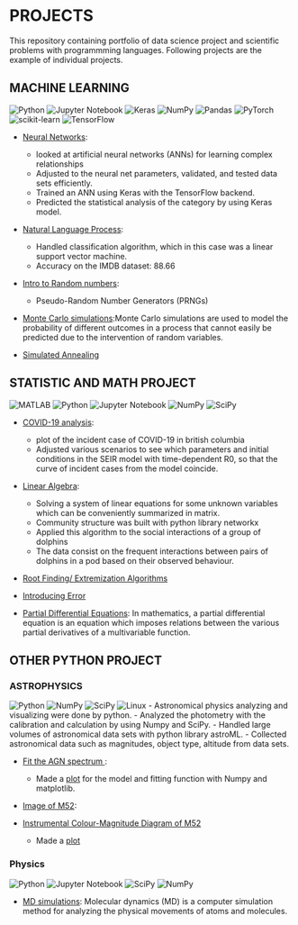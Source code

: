 # PROJECTS

This repository containing portfolio of data science project and scientific problems with programmming languages. 
Following projects are the example of individual projects. 


## MACHINE LEARNING
![Python](https://img.shields.io/badge/python-3670A0?style=for-the-badge&logo=python&logoColor=ffdd54) 	![Jupyter Notebook](https://img.shields.io/badge/jupyter-%23FA0F00.svg?style=for-the-badge&logo=jupyter&logoColor=white) 	![Keras](https://img.shields.io/badge/Keras-%23D00000.svg?style=for-the-badge&logo=Keras&logoColor=white) 	![NumPy](https://img.shields.io/badge/numpy-%23013243.svg?style=for-the-badge&logo=numpy&logoColor=white) 	![Pandas](https://img.shields.io/badge/pandas-%23150458.svg?style=for-the-badge&logo=pandas&logoColor=white) 	![PyTorch](https://img.shields.io/badge/PyTorch-%23EE4C2C.svg?style=for-the-badge&logo=PyTorch&logoColor=white) 	![scikit-learn](https://img.shields.io/badge/scikit--learn-%23F7931E.svg?style=for-the-badge&logo=scikit-learn&logoColor=white) 	![TensorFlow](https://img.shields.io/badge/TensorFlow-%23FF6F00.svg?style=for-the-badge&logo=TensorFlow&logoColor=white)

* [Neural Networks](https://github.com/kyugseo/Programming/blob/a6df69aff317c2c9edf8ed2ddcb530f7a247cd70/Python/Computational%20Physics/Week9_Michelle%20Moon.ipynb):
   
  - looked at artificial neural networks (ANNs) for learning complex relationships
  -	Adjusted to the neural net parameters, validated, and tested data sets efficiently.
  -	Trained an ANN using Keras with the TensorFlow backend. 
  -	Predicted the statistical analysis of the category by using Keras model.

* [Natural Language Process](https://github.com/kyugseo/Programming/blob/22be95ad245f01b3389e2dcd4ac1b4370870ebc1/Python/Computational%20Physics/Project2_MichelleMoon.ipynb):
   - Handled classification algorithm, which in this case was a linear support vector machine.
   - Accuracy on the IMDB dataset: 88.66


* [Intro to Random numbers](https://github.com/kyugseo/Programming/blob/18e37ac46c65274a2f0284e6fa58a314201f46ff/Python/Computational%20Physics/Intro%20to%20Random%20numbers.ipynb):
  - Pseudo-Random Number Generators (PRNGs)

* [Monte Carlo simulations](https://github.com/kyugseo/Programming/blob/705a2b56154c5d1c0915372627099cfed4e75949/Python/Computational%20Physics/Monte%20Carlo%20Methods.ipynb):Monte Carlo simulations are used to model the probability of different outcomes in a process that cannot easily be predicted due to the intervention of random variables.

* [Simulated Annealing](https://github.com/kyugseo/Programming/blob/705a2b56154c5d1c0915372627099cfed4e75949/Python/Computational%20Physics/Simulated%20Annealing.ipynb)
 

## STATISTIC AND MATH PROJECT
![MATLAB](https://img.shields.io/badge/Matlab-3670A0?style=for-the-badge&logo=matlab&logoColor=ffdd54) 	![Python](https://img.shields.io/badge/python-3670A0?style=for-the-badge&logo=python&logoColor=ffdd54) 	![Jupyter Notebook](https://img.shields.io/badge/jupyter-%23FA0F00.svg?style=for-the-badge&logo=jupyter&logoColor=white)  ![NumPy](https://img.shields.io/badge/numpy-%23013243.svg?style=for-the-badge&logo=numpy&logoColor=white)  ![SciPy](https://img.shields.io/badge/SciPy-%230C55A5.svg?style=for-the-badge&logo=scipy&logoColor=%white)
* [COVID-19 analysis](https://github.com/kyugseo/Programming/blob/2cb9ea024e4cce47fa35e2e5d7923fd6a6538e78/matlab/covid19analysis/README.md):
   - plot of the incident case of COVID-19 in british columbia
   - Adjusted various scenarios to see which parameters and initial conditions in the SEIR model with time-dependent R0, so that the curve of incident cases from the model coincide.
   


* [Linear Algebra](https://github.com/kyugseo/Programming/blob/f2137fa6affd6be102f78055b3567215c7c5b43f/Python/Computational%20Physics/Linear%20Algebra.ipynb):
  - Solving a system of linear equations for some unknown variables which can be conveniently summarized in matrix.
  - Community structure was built with python library networkx
  - Applied this algorithm to the social interactions of a group of dolphins
  - The data consist on the frequent interactions between pairs of dolphins in a pod based on their observed behaviour.

* [Root Finding/ Extremization Algorithms](https://github.com/kyugseo/Programming/blob/18e37ac46c65274a2f0284e6fa58a314201f46ff/Python/Computational%20Physics/Root%20finding%20and%20Extremization.ipynb)

* [Introducing Error](https://github.com/kyugseo/Programming/blob/18e37ac46c65274a2f0284e6fa58a314201f46ff/Python/Computational%20Physics/Introducing%20Error.ipynb)

* [Partial Differential Equations](https://github.com/kyugseo/Programming/blob/705a2b56154c5d1c0915372627099cfed4e75949/Python/Computational%20Physics/Partial%20differential%20Equation.ipynb): In mathematics, a partial differential equation is an equation which imposes relations between the various partial derivatives of a multivariable function.



## OTHER PYTHON PROJECT

### ASTROPHYSICS 
![Python](https://img.shields.io/badge/python-3670A0?style=for-the-badge&logo=python&logoColor=ffdd54) 	![NumPy](https://img.shields.io/badge/numpy-%23013243.svg?style=for-the-badge&logo=numpy&logoColor=white) 	![SciPy](https://img.shields.io/badge/SciPy-%230C55A5.svg?style=for-the-badge&logo=scipy&logoColor=%white)  ![Linux](https://img.shields.io/badge/Linux-FCC624?style=for-the-badge&logo=linux&logoColor=black)
    - Astronomical physics analyzing and visualizing were done by python. 
    - Analyzed the photometry with the calibration and calculation by using Numpy and SciPy.
    - Handled large volumes of astronomical data sets with python library astroML.
    - Collected astronomical data such as magnitudes, object type, altitude from data sets. 
  
* [Fit the AGN spectrum ](https://github.com/kyugseo/Programming/blob/899b127f69b1062454e7aea004d699fb4a18c6c3/Python/Astrophysics/fitANG.py): 
  - Made a [plot](https://github.com/kyugseo/Programming/blob/899b127f69b1062454e7aea004d699fb4a18c6c3/Python/Astrophysics/SpectrumFit_AGN.png) for the model and fitting function with Numpy and matplotlib. 
  
* [Image of M52](https://github.com/kyugseo/Programming/blob/1a6ab0bf61037dc26c71ec87d6d21395f8fc9725/Python/Astrophysics/README_M52.md):

* [Instrumental Colour-Magnitude Diagram of M52](https://github.com/kyugseo/Programming/blob/a9afba10442c1e59f661436eb7953edaf1fd9088/Python/Astrophysics/photometry.py)
  - Made a [plot](https://github.com/kyugseo/Programming/blob/2f28a6e2d91b2a20e29fb5239523fccfd8c07bf5/Python/Astrophysics/cmd_instrumental.png)
  


### Physics 
![Python](https://img.shields.io/badge/python-3670A0?style=for-the-badge&logo=python&logoColor=ffdd54) 	![Jupyter Notebook](https://img.shields.io/badge/jupyter-%23FA0F00.svg?style=for-the-badge&logo=jupyter&logoColor=white)  ![SciPy](https://img.shields.io/badge/SciPy-%230C55A5.svg?style=for-the-badge&logo=scipy&logoColor=%white)  ![NumPy](https://img.shields.io/badge/numpy-%23013243.svg?style=for-the-badge&logo=numpy&logoColor=white)

* [MD simulations](https://github.com/kyugseo/Programming/blob/18e37ac46c65274a2f0284e6fa58a314201f46ff/Python/Computational%20Physics/MD%20simulations.ipynb):
Molecular dynamics (MD) is a computer simulation method for analyzing the physical movements of atoms and molecules.


